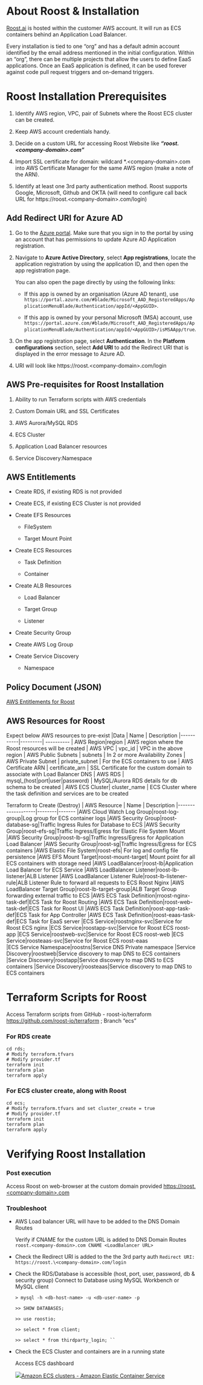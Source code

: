﻿# About Roost & Installation

[Roost.ai](http://roost.ai/ "http://roost.ai/") is hosted within the customer AWS account. It will run as ECS containers behind an Application Load Balancer.

Every installation is tied to one “org” and has a default admin account identified by the email address mentioned in the initial configuration. Within an “org”, there can be multiple projects that allow the users to define EaaS applications. Once an EaaS application is defined, it can be used forever against code pull request triggers and on-demand triggers.


# Roost Installation Prerequisites

1.  Identify AWS region, VPC, pair of Subnets where the Roost ECS cluster can be created.
    
2.  Keep AWS account credentials handy.
    
3.  Decide on a custom URL for accessing Roost Website like _**“roost.\<company-domain>.com”**_
    
4.  Import SSL certificate for domain: wildcard *.\<company-domain>.com into AWS Certificate Manager for the same AWS region (make a note of the ARN).
    
5.  Identify at least one 3rd party authentication method. Roost supports Google, Microsoft, Github and OKTA (will need to configure call back URL for https://roost.<company-domain\>.com/login)

## Add Redirect URI for Azure AD

1.  Go to the [Azure portal](https://portal.azure.com/ "https://portal.azure.com/"). Make sure that you sign in to the portal by using an account that has permissions to update Azure AD Application registration.
    
2.  Navigate to **Azure Active Directory**, select **App registrations**, locate the application registration by using the application ID, and then open the app registration page.
    
    You can also open the page directly by using the following links:
    
    -   If this app is owned by an organisation (Azure AD tenant), use `https://portal.azure.com/#blade/Microsoft_AAD_RegisteredApps/ApplicationMenuBlade/Authentication/appId/<AppGUID>`.
        
    -   If this app is owned by your personal Microsoft (MSA) account, use `https://portal.azure.com/#blade/Microsoft_AAD_RegisteredApps/ApplicationMenuBlade/Authentication/appId/<AppGUID>/isMSAApp/true`.
        
3.  On the app registration page, select **Authentication**. In the **Platform configurations** section, select **Add URI** to add the Redirect URI that is displayed in the error message to Azure AD.
    
4.  URI will look like https://roost.<company-domain\>.com/login

## AWS Pre-requisites for Roost Installation

1.  Ability to run Terraform scripts with AWS credentials
    
2.  Custom Domain URL and SSL Certificates
    
3.  AWS Aurora/MySQL RDS
    
4.  ECS Cluster
    
5.  Application Load Balancer resources
    
6.  Service Discovery:Namespace

## AWS Entitlements

-   Create RDS, if existing RDS is not provided
    
-   Create ECS, if existing ECS Cluster is not provided
    
-   Create EFS Resources
    
    -   FileSystem
        
    -   Target Mount Point
        
-   Create ECS Resources
    
    -   Task Definition
        
    -   Container
        
-   Create ALB Resources
    
    -   Load Balancer
        
    -   Target Group
        
    -   Listener
        
-   Create Security Group
    
-   Create AWS Log Group
    
-   Create Service Discovery
    
    -   Namespace


## Policy Document (JSON) 

[AWS Entitlements for Roost](https://github.com/roost-io/terraform/blob/b93a00135671f5a33bbfac8c07d060438180223d/aws/roost-install-policy.json)

## AWS Resources for Roost

Expect below AWS resources to pre-exist
|Data | Name | Description
|-----------|---------| ----------
| AWS Region|region | AWS region where the Roost resources will be created
| AWS VPC | vpc_id | VPC in the above region
| AWS Public Subnets | subnets | In 2 or more Availability Zones
| AWS Private Subnet | private_subnet | For the ECS containers to use
| AWS Certificate ARN |  certificate_arn | SSL Certificate for the custom domain to associate with Load Balancer DNS
| AWS RDS | mysql_(host\|port\|user\|password) | MySQL/Aurora RDS details for db schema to be created
| AWS ECS Cluster| cluster_name | ECS Cluster where the task definition and services are to be created

Terraform to Create (Destroy)
| AWS Resource | Name | Description
|-------------------|--------|-------
|AWS Cloud Watch Log Group|roost-log-group|Log group for ECS container logs
|AWS Security Group|roost-database-sg|Traffic Ingress Rules for Database to ECS 
|AWS Security Group|roost-efs-sg|Traffic Ingress/Egress for Elastic File System Mount
|AWS Security Group|roost-lb-sg|Traffic Ingress/Egress for Application Load Balancer
|AWS Security Group|roost-sg|Traffic Ingress/Egress for ECS containers
|AWS Elastic File System|roost-efs| For log and config file persistence
|AWS EFS Mount Target|roost-mount-target| Mount point for all ECS containers with storage need
|AWS LoadBalancer|roost-lb|Application Load Balancer for ECS Service
|AWS LoadBalancer Listener|roost-lb-listener|ALB Listener
|AWS LoadBalancer Listener Rule|roost-lb-listener-rule|ALB Listener Rule to forward all requests to ECS Roost Nginx
|AWS LoadBalancer Target Group|roost-lb-target-group|ALB Target Group forwarding external traffic to ECS
|AWS ECS Task Definition|rroost-nginx-task-def|ECS Task for Roost Routing
|AWS ECS Task Definition|roost-web-task-def|ECS Task for Roost UI
|AWS ECS Task Definition|roost-app-task-def|ECS Task for App Controller
|AWS ECS Task Definition|roost-eaas-task-def|ECS Task for EaaS server
|ECS Service|roostnginx-svc|Service for Roost ECS nginx 
|ECS Service|roostapp-svc|Service for Roost ECS roost-app 
|ECS Service|roostweb-svc|Service for Roost ECS roost-web
|ECS Service|roosteaas-svc|Service for Roost ECS roost-eaas  
|ECS Service Namespace|roostns|Service DNS Private namespace
|Service Discovery|roostweb|Service discovery to map DNS to ECS containers
|Service Discovery|roostapp|Service discovery to map DNS to ECS containers
|Service Discovery|roosteaas|Service discovery to map DNS to ECS containers


# Terraform Scripts for Roost

Access Terraform scripts from GitHub - roost-io/terraform
https://github.com/roost-io/terraform ; Branch “ecs”

### For RDS create

    cd rds;
    # Modify terraform.tfvars 
    # Modify provider.tf
    terraform init
    terraform plan
    terraform apply

### For ECS cluster create, along with Roost
    cd ecs;
    # Modify terraform.tfvars and set cluster_create = true
    # Modify provider.tf
    terraform init
    terraform plan
    terraform apply


# Verifying Roost Installation

### Post execution

Access Roost on web-browser at the custom domain provided [https://roost.\<company-domain>.com](https://zbio.atlassian.net/wiki/spaces/RDD/pages/1756823581/Verifying+Roost+Installation# "#")

### **Troubleshoot**

-   AWS Load balancer URL will have to be added to the DNS Domain Routes
    
	Verify if CNAME for the custom URL is added to DNS Domain Routes
	``roost.<company-domain>.com CNAME <LoadBalancer URL>``

-   Check the Redirect URI is added to the the 3rd party auth
``Redirect URI: https://roost.\<company-domain>.com/login``


-   Check the RDS/Database is accessible (host, port, user, password, db & security group)
		Connect to Database using MySQL Workbench or MySQL client

		> mysql -h <db-host-name> -u <db-user-name> -p
		
		>> SHOW DATABASES;
		 
		>> use roostio;
		 
		>> select * from client;
		 
		>> select * from thirdparty_login; ``    


-   Check the ECS Cluster and containers are in a running state

     Access ECS dashboard
     
    [![](https://docs.aws.amazon.com/assets/images/favicon.ico)Amazon ECS clusters - Amazon Elastic Container Service](https://docs.aws.amazon.com/AmazonECS/latest/developerguide/clusters.html)

